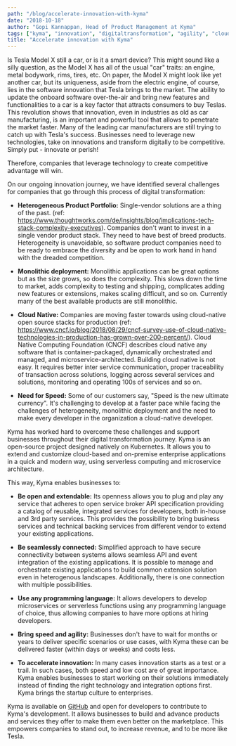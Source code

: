 ```yaml
---
path: "/blog/accelerate-innovation-with-kyma"
date: "2018-10-18"
author: "Gopi Kannappan, Head of Product Management at Kyma"
tags: ["kyma", "innovation", "digitaltransformation", "agility", "cloudnative", "opensource"]
title: "Accelerate innovation with Kyma"
---
```


Is Tesla Model X still a car, or is it a smart device? This might sound like a silly question, as the Model X has all of the usual "car" traits: an engine, metal bodywork, rims, tires, etc. On paper, the Model X might look like yet another car, but its uniqueness, aside from the electric engine, of course, lies in the software innovation that Tesla brings to the market. The ability to update the onboard software over-the-air and bring new features and functionalities to a car is a key factor that attracts consumers to buy Teslas. This revolution shows that innovation, even in industries as old as car manufacturing, is an important and powerful tool that allows to penetrate the market faster. Many of the leading car manufacturers are still trying to catch up with Tesla's success. Businesses need to leverage new technologies, take on innovations and transform digitally to be competitive. Simply put - innovate or perish!

Therefore, companies that leverage technology to create competitive advantage will win.

On our ongoing innovation journey, we have identified several challenges for companies that go through this process of digital transformation:

- **Heterogeneous Product Portfolio:** Single-vendor solutions are a thing of the past. (ref: https://www.thoughtworks.com/de/insights/blog/implications-tech-stack-complexity-executives). Companies don't want to invest in a single vendor product stack. They need to have best of breed products. Heterogeneity is unavoidable, so software product companies need to be ready to embrace the diversity and be open to work hand in hand with the dreaded competition.

- **Monolithic deployment:** Monolithic applications can be great options but as the size grows, so does the complexity. This slows down the time to market, adds complexity to testing and shipping, complicates adding new features or extensions, makes scaling difficult, and so on. Currently many of the best available products are still monolithic.

- **Cloud Native:** Companies are moving faster towards using cloud-native open source stacks for production (ref: https://www.cncf.io/blog/2018/08/29/cncf-survey-use-of-cloud-native-technologies-in-production-has-grown-over-200-percent/). Cloud Native Computing Foundation (CNCF) describes cloud native any software that is container-packaged, dynamically orchestrated and managed, and microservice-architected. Building cloud native is not easy. It requires better inter service communication, proper traceability of transaction across solutions, logging across several services and solutions, monitoring and operating 100s of services and so on.

- **Need for Speed:** Some of our customers say, &quot;Speed is the new ultimate currency&quot;. It&#39;s challenging to develop at a faster pace while facing the challenges of heterogeneity, monolithic deployment and the need to make every developer in the organization a cloud-native developer.

Kyma has worked hard to overcome these challenges and support businesses throughout their digital transformation journey. Kyma is an open-source project designed natively on Kubernetes. It allows you to extend and customize cloud-based and on-premise enterprise applications in a quick and modern way, using serverless computing and microservice architecture.

This way, Kyma enables businesses to:

- **Be open and extendable:** Its openness allows you to plug and play any service that adheres to open service broker API specification providing a catalog of reusable, integrated services for developers, both in-house and 3rd party services. This provides the possibility to bring business services and technical backing services from different vendor to extend your existing applications.

- **Be seamlessly connected:** Simplified approach to have secure connectivity between systems allows seamless API and event integration of the existing applications. It is possible to manage and orchestrate existing applications to build common extension solution even in heterogenous landscapes. Additionally, there is one connection with multiple possibilities.

- **Use any programming language:** It allows developers to develop microservices or serverless functions using any programming language of choice, thus allowing companies to have more options at hiring developers.

- **Bring speed and agility:** Businesses don&#39;t have to wait for months or years to deliver specific scenarios or use cases, with Kyma these can be delivered faster (within days or weeks) and costs less.

- **To accelerate innovation:** In many cases innovation starts as a test or a trail. In such cases, both speed and low cost are of great importance. Kyma enables businesses to start working on their solutions immediately instead of finding the right technology and integration options first. Kyma brings the startup culture to enterprises.

Kyma is available on [GitHub](https://github.com/kyma-project) and open for developers to contribute to Kyma&#39;s development. It allows businesses to build and advance products and services they offer to make them even better on the marketplace. This empowers companies to stand out, to increase revenue, and to be more like Tesla.
